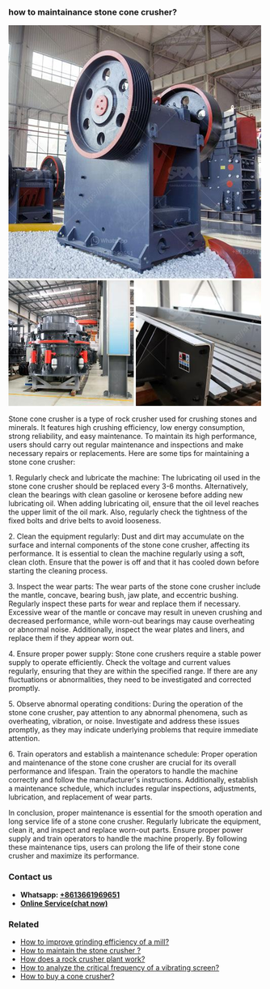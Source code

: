 <h3>how to maintainance stone cone crusher?</h3><img src='1701746135.jpg' alt=''><p>Stone cone crusher is a type of rock crusher used for crushing stones and minerals. It features high crushing efficiency, low energy consumption, strong reliability, and easy maintenance. To maintain its high performance, users should carry out regular maintenance and inspections and make necessary repairs or replacements. Here are some tips for maintaining a stone cone crusher:</p><p>1. Regularly check and lubricate the machine: The lubricating oil used in the stone cone crusher should be replaced every 3-6 months. Alternatively, clean the bearings with clean gasoline or kerosene before adding new lubricating oil. When adding lubricating oil, ensure that the oil level reaches the upper limit of the oil mark. Also, regularly check the tightness of the fixed bolts and drive belts to avoid looseness.</p><p>2. Clean the equipment regularly: Dust and dirt may accumulate on the surface and internal components of the stone cone crusher, affecting its performance. It is essential to clean the machine regularly using a soft, clean cloth. Ensure that the power is off and that it has cooled down before starting the cleaning process.</p><p>3. Inspect the wear parts: The wear parts of the stone cone crusher include the mantle, concave, bearing bush, jaw plate, and eccentric bushing. Regularly inspect these parts for wear and replace them if necessary. Excessive wear of the mantle or concave may result in uneven crushing and decreased performance, while worn-out bearings may cause overheating or abnormal noise. Additionally, inspect the wear plates and liners, and replace them if they appear worn out.</p><p>4. Ensure proper power supply: Stone cone crushers require a stable power supply to operate efficiently. Check the voltage and current values regularly, ensuring that they are within the specified range. If there are any fluctuations or abnormalities, they need to be investigated and corrected promptly.</p><p>5. Observe abnormal operating conditions: During the operation of the stone cone crusher, pay attention to any abnormal phenomena, such as overheating, vibration, or noise. Investigate and address these issues promptly, as they may indicate underlying problems that require immediate attention.</p><p>6. Train operators and establish a maintenance schedule: Proper operation and maintenance of the stone cone crusher are crucial for its overall performance and lifespan. Train the operators to handle the machine correctly and follow the manufacturer's instructions. Additionally, establish a maintenance schedule, which includes regular inspections, adjustments, lubrication, and replacement of wear parts.</p><p>In conclusion, proper maintenance is essential for the smooth operation and long service life of a stone cone crusher. Regularly lubricate the equipment, clean it, and inspect and replace worn-out parts. Ensure proper power supply and train operators to handle the machine properly. By following these maintenance tips, users can prolong the life of their stone cone crusher and maximize its performance.</p><h3>Contact us</h3><ul><li><strong>Whatsapp:&nbsp;<a href="https://wa.me/8613661969651">+8613661969651</a></strong></li><li><a href="https://swt.shibang-china.com/?git&amp;zhl&amp;how to maintainance stone cone crusher"><strong>Online Service(chat now)</strong></a></li></ul><h3>Related</h3><ul><li><a href='How to improve grinding efficiency of a mill.md'>How to improve grinding efficiency of a mill?</a></li><li><a href='How to maintain the stone crusher .md'>How to maintain the stone crusher ?</a></li><li><a href='How does a rock crusher plant work.md'>How does a rock crusher plant work?</a></li><li><a href='How to analyze the critical frequency of a vibrating screen.md'>How to analyze the critical frequency of a vibrating screen?</a></li><li><a href='How to buy a cone crusher.md'>How to buy a cone crusher?</a></li></ul>